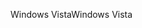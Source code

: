 <span data-ttu-id="f0b77-101">Windows Vista</span><span class="sxs-lookup"><span data-stu-id="f0b77-101">Windows Vista</span></span>